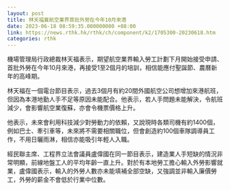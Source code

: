 ```yaml
---
layout: post
title: 林天福冀航空業界首批外勞在今年10月來港
date: 2023-06-18 08:59:35.000000000 +08:00
link: https://news.rthk.hk/rthk/ch/component/k2/1705300-20230618.htm
categories: rthk
---
```


機場管理局行政總裁林天福表示，期望航空業界輸入勞工計劃下月開始接受申請、首批外勞在今年10月來港，再接受1至2個月的培訓，相信能應付聖誕節、農曆新年的高峰期。

林天福在一個電台節目表示，過去3個月有約20間外國航空公司想增加來港航班，但因為本港地勤人手不足等原因未能配合。他表示，若人手問題未能解決，令航班減少，會影響航空業復蘇，亦會令機票價格上升。

他表示，未來會利用科技減少對勞動力的依賴，又說現時各類司機有約1400個，例如巴士、牽引車等，未來將不需要相關職位，但會創造約100個車隊調導員工作，不用日曬雨淋，相信亦能吸引年輕人入職。

經民聯主席、工程界立法會議員盧偉國在同一節目表示，建造業人手短缺的情況非常明顯，前線地盤工人的平均年齡一直上升。對於有本地勞工擔心輸入外勞影響就業，盧偉國表示，輸入的外勞人數亦未能填補全部空缺，又強調並非輸入廉價勞工，外勞的薪金不會低於行業中位數。
